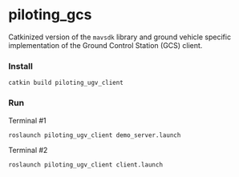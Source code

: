 # piloting_gcs

Catkinized version of the `mavsdk` library and ground vehicle specific implementation of the Ground Control Station (GCS) client. 

### Install 

```
catkin build piloting_ugv_client
```

### Run

Terminal #1
```
roslaunch piloting_ugv_client demo_server.launch
```

Terminal #2
```
roslaunch piloting_ugv_client client.launch
```


